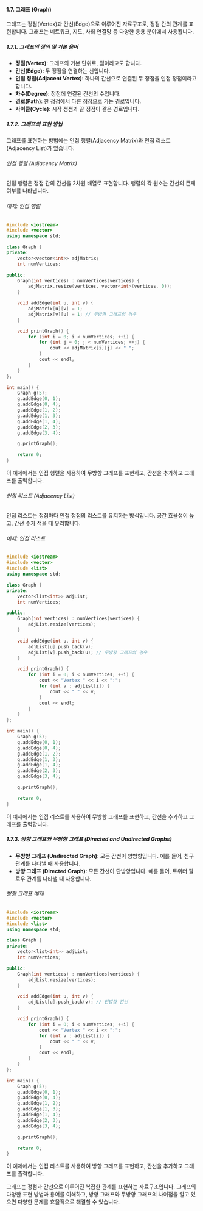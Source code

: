 #### 1.7. 그래프 (Graph)

그래프는 정점(Vertex)과 간선(Edge)으로 이루어진 자료구조로, 정점 간의 관계를 표현합니다. 그래프는 네트워크, 지도, 사회 연결망 등 다양한 응용 분야에서 사용됩니다.

##### 1.7.1. 그래프의 정의 및 기본 용어

- **정점(Vertex)**: 그래프의 기본 단위로, 점이라고도 합니다.
- **간선(Edge)**: 두 정점을 연결하는 선입니다.
- **인접 정점(Adjacent Vertex)**: 하나의 간선으로 연결된 두 정점을 인접 정점이라고 합니다.
- **차수(Degree)**: 정점에 연결된 간선의 수입니다.
- **경로(Path)**: 한 정점에서 다른 정점으로 가는 경로입니다.
- **사이클(Cycle)**: 시작 정점과 끝 정점이 같은 경로입니다.

##### 1.7.2. 그래프의 표현 방법

그래프를 표현하는 방법에는 인접 행렬(Adjacency Matrix)과 인접 리스트(Adjacency List)가 있습니다.

###### 인접 행렬 (Adjacency Matrix)

인접 행렬은 정점 간의 간선을 2차원 배열로 표현합니다. 행렬의 각 원소는 간선의 존재 여부를 나타냅니다.

###### 예제: 인접 행렬

```cpp
#include <iostream>
#include <vector>
using namespace std;

class Graph {
private:
    vector<vector<int>> adjMatrix;
    int numVertices;

public:
    Graph(int vertices) : numVertices(vertices) {
        adjMatrix.resize(vertices, vector<int>(vertices, 0));
    }

    void addEdge(int u, int v) {
        adjMatrix[u][v] = 1;
        adjMatrix[v][u] = 1; // 무방향 그래프의 경우
    }

    void printGraph() {
        for (int i = 0; i < numVertices; ++i) {
            for (int j = 0; j < numVertices; ++j) {
                cout << adjMatrix[i][j] << " ";
            }
            cout << endl;
        }
    }
};

int main() {
    Graph g(5);
    g.addEdge(0, 1);
    g.addEdge(0, 4);
    g.addEdge(1, 2);
    g.addEdge(1, 3);
    g.addEdge(1, 4);
    g.addEdge(2, 3);
    g.addEdge(3, 4);

    g.printGraph();

    return 0;
}
```

이 예제에서는 인접 행렬을 사용하여 무방향 그래프를 표현하고, 간선을 추가하고 그래프를 출력합니다.

###### 인접 리스트 (Adjacency List)

인접 리스트는 정점마다 인접 정점의 리스트를 유지하는 방식입니다. 공간 효율성이 높고, 간선 수가 적을 때 유리합니다.

###### 예제: 인접 리스트

```cpp
#include <iostream>
#include <vector>
#include <list>
using namespace std;

class Graph {
private:
    vector<list<int>> adjList;
    int numVertices;

public:
    Graph(int vertices) : numVertices(vertices) {
        adjList.resize(vertices);
    }

    void addEdge(int u, int v) {
        adjList[u].push_back(v);
        adjList[v].push_back(u); // 무방향 그래프의 경우
    }

    void printGraph() {
        for (int i = 0; i < numVertices; ++i) {
            cout << "Vertex " << i << ":";
            for (int v : adjList[i]) {
                cout << " " << v;
            }
            cout << endl;
        }
    }
};

int main() {
    Graph g(5);
    g.addEdge(0, 1);
    g.addEdge(0, 4);
    g.addEdge(1, 2);
    g.addEdge(1, 3);
    g.addEdge(1, 4);
    g.addEdge(2, 3);
    g.addEdge(3, 4);

    g.printGraph();

    return 0;
}
```

이 예제에서는 인접 리스트를 사용하여 무방향 그래프를 표현하고, 간선을 추가하고 그래프를 출력합니다.

##### 1.7.3. 방향 그래프와 무방향 그래프 (Directed and Undirected Graphs)

- **무방향 그래프 (Undirected Graph)**: 모든 간선이 양방향입니다. 예를 들어, 친구 관계를 나타낼 때 사용합니다.
- **방향 그래프 (Directed Graph)**: 모든 간선이 단방향입니다. 예를 들어, 트위터 팔로우 관계를 나타낼 때 사용합니다.

###### 방향 그래프 예제

```cpp
#include <iostream>
#include <vector>
#include <list>
using namespace std;

class Graph {
private:
    vector<list<int>> adjList;
    int numVertices;

public:
    Graph(int vertices) : numVertices(vertices) {
        adjList.resize(vertices);
    }

    void addEdge(int u, int v) {
        adjList[u].push_back(v); // 단방향 간선
    }

    void printGraph() {
        for (int i = 0; i < numVertices; ++i) {
            cout << "Vertex " << i << ":";
            for (int v : adjList[i]) {
                cout << " " << v;
            }
            cout << endl;
        }
    }
};

int main() {
    Graph g(5);
    g.addEdge(0, 1);
    g.addEdge(0, 4);
    g.addEdge(1, 2);
    g.addEdge(1, 3);
    g.addEdge(1, 4);
    g.addEdge(2, 3);
    g.addEdge(3, 4);

    g.printGraph();

    return 0;
}
```

이 예제에서는 인접 리스트를 사용하여 방향 그래프를 표현하고, 간선을 추가하고 그래프를 출력합니다.

그래프는 정점과 간선으로 이루어진 복잡한 관계를 표현하는 자료구조입니다. 그래프의 다양한 표현 방법과 용어를 이해하고, 방향 그래프와 무방향 그래프의 차이점을 알고 있으면 다양한 문제를 효율적으로 해결할 수 있습니다.
